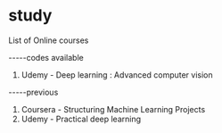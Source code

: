 # study

List of Online courses

-----codes available
1. Udemy - Deep learning : Advanced computer vision


-----previous
1. Coursera - Structuring Machine Learning Projects
2. Udemy - Practical deep learning
